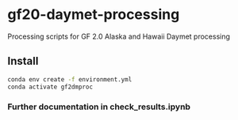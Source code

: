 # gf20-daymet-processing
Processing scripts for GF 2.0 Alaska and Hawaii Daymet processing

## Install

```bash
conda env create -f environment.yml
conda activate gf2dmproc
```
### Further documentation in check_results.ipynb
